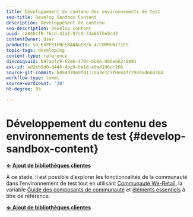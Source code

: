 ```yaml
---
title: Développement du contenu des environnements de test
seo-title: Develop Sandbox Content
description: Développement de contenu
seo-description: Develop content
uuid: ca046cf8-f6cd-41a1-97c8-74a86fbe9cd2
contentOwner: User
products: SG_EXPERIENCEMANAGER/6.4/COMMUNITIES
topic-tags: developing
content-type: reference
discoiquuid: b97abfc9-62e6-470c-bb86-086e662c8091
exl-id: ad2bb8d0-d446-4bc0-8e1d-a0ad196cc206
source-git-commit: bd94d3949f0117aa3e1c9f0e84f7293a5d6b03b4
workflow-type: tm+mt
source-wordcount: '38'
ht-degree: 0%

---
```


# Développement du contenu des environnements de test {#develop-sandbox-content}

**[⇐ Ajout de bibliothèques clientes](add-clientlibs.md)**

À ce stade, il est possible d’explorer les fonctionnalités de la communauté dans l’environnement de test tout en utilisant [Communauté We-Retail](../../help/sites-developing/we-retail.md), la variable [Guide des composants de communauté](components-guide.md) et [éléments essentiels](essentials.md) à titre de référence.

**[⇐ Ajout de bibliothèques clientes](add-clientlibs.md)**
